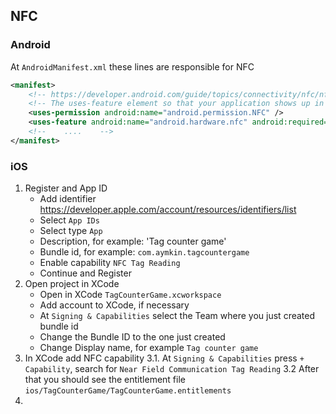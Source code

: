 ## NFC

### Android

At `AndroidManifest.xml` these lines are responsible for NFC

```xml
<manifest>
    <!-- https://developer.android.com/guide/topics/connectivity/nfc/nfc#manifest  -->
    <!-- The uses-feature element so that your application shows up in Google Play only for devices that have NFC hardware  -->
    <uses-permission android:name="android.permission.NFC" />
    <uses-feature android:name="android.hardware.nfc" android:required="true" />
    <!--    ....    -->
</manifest>
```

### iOS

1. Register and App ID
   - Add identifier https://developer.apple.com/account/resources/identifiers/list
   - Select `App IDs`
   - Select type `App`
   - Description, for example: 'Tag counter game'
   - Bundle id, for example: `com.aymkin.tagcountergame`
   - Enable capability `NFC Tag Reading`
   - Continue and Register
2. Open project in XCode
   - Open in XCode `TagCounterGame.xcworkspace`
   - Add account to XCode, if necessary
   - At `Signing & Capabilities` select the Team where you just created bundle id
   - Change the Bundle ID to the one just created
   - Change Display name, for example `Tag counter game`
3. In XCode add NFC capability
   3.1. At `Signing & Capabilities` press `+ Capability`, search for `Near Field Communication Tag Reading`
   3.2 After that you should see the entitlement file `ios/TagCounterGame/TagCounterGame.entitlements`
4.
